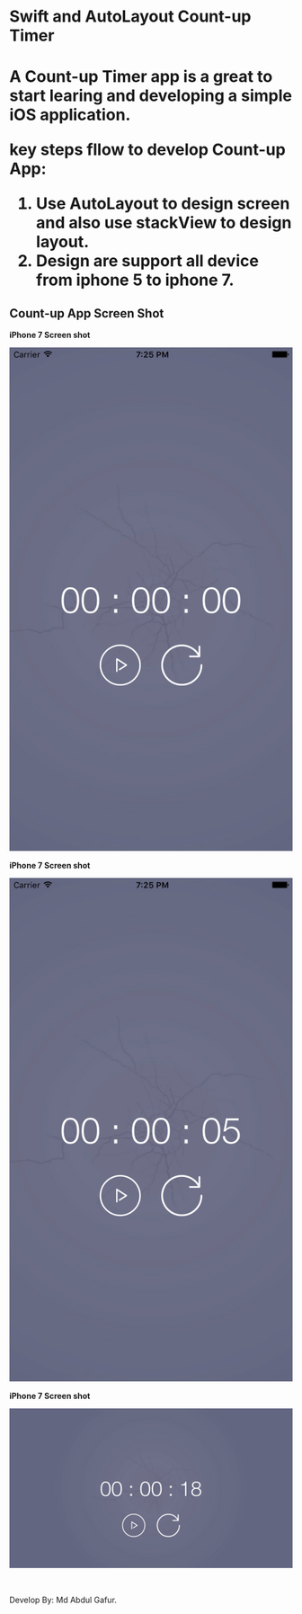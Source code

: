 <h1> Swift and AutoLayout Count-up Timer<h1>

A Count-up Timer app is a great to start learing and developing a simple iOS application.

<b> key steps fllow to develop Count-up  App: </b>

1. Use AutoLayout to design screen and also use stackView to design layout.
2. Design are support all device from iphone 5 to iphone 7. 

<H2> Count-up App Screen Shot</H2>

<b>iPhone 7 Screen shot</b>

![iPhone 7 Screen shot](https://github.com/gafurcseku/swift-TimeCounter/blob/master/screen%20shot/Simulator%20Screen%20Shot%20Aug%209%2C%202017%2C%207.25.50%20PM.png "iPhone 5 Screen shot")

<b>iPhone 7 Screen shot</b>

![iPhone 7 Screen shot](https://github.com/gafurcseku/swift-TimeCounter/blob/master/screen%20shot/Simulator%20Screen%20Shot%20Aug%209%2C%202017%2C%207.25.58%20PM.png "iPhone 5 Screen shot")

<b>iPhone 7 Screen shot</b>

![iPhone 7 Screen shot](https://github.com/gafurcseku/swift-TimeCounter/blob/master/screen%20shot/Simulator%20Screen%20Shot%20Aug%209%2C%202017%2C%207.26.10%20PM.png "iPhone 7 Screen shot")

</br>

Develop By:
Md Abdul Gafur.
